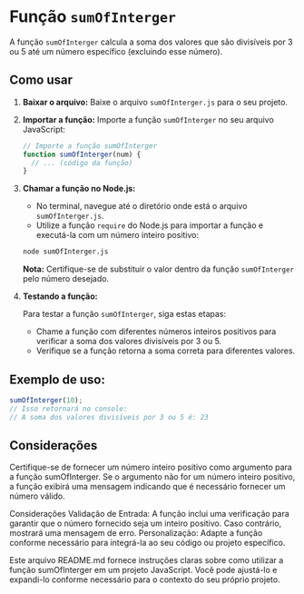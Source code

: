 # Função `sumOfInterger`

A função `sumOfInterger` calcula a soma dos valores que são divisíveis por 3 ou 5 até um número específico (excluindo esse número).

## Como usar

1. **Baixar o arquivo:** Baixe o arquivo `sumOfInterger.js` para o seu projeto.

2. **Importar a função:** Importe a função `sumOfInterger` no seu arquivo JavaScript:

    ```javascript
    // Importe a função sumOfInterger
    function sumOfInterger(num) {
      // ... (código da função)
    }
    ```

3. **Chamar a função no Node.js:**

    - No terminal, navegue até o diretório onde está o arquivo `sumOfInterger.js`.
    - Utilize a função `require` do Node.js para importar a função e executá-la com um número inteiro positivo:

    ```bash
    node sumOfInterger.js
    ```

    **Nota:** Certifique-se de substituir o valor dentro da função `sumOfInterger` pelo número desejado.

4. **Testando a função:**

    Para testar a função `sumOfInterger`, siga estas etapas:

    - Chame a função com diferentes números inteiros positivos para verificar a soma dos valores divisíveis por 3 ou 5.
    - Verifique se a função retorna a soma correta para diferentes valores.

## Exemplo de uso:

```javascript
sumOfInterger(10);
// Isso retornará no console:
// A soma dos valores divisíveis por 3 ou 5 é: 23
```

## Considerações


Certifique-se de fornecer um número inteiro positivo como argumento para a função sumOfInterger. Se o argumento não for um número inteiro positivo, a função exibirá uma mensagem indicando que é necessário fornecer um número válido.

Considerações
Validação de Entrada: A função inclui uma verificação para garantir que o número fornecido seja um inteiro positivo. Caso contrário, mostrará uma mensagem de erro.
Personalização: Adapte a função conforme necessário para integrá-la ao seu código ou projeto específico.

Este arquivo README.md fornece instruções claras sobre como utilizar a função sumOfInterger em um projeto JavaScript. Você pode ajustá-lo e expandi-lo conforme necessário para o contexto do seu próprio projeto.
